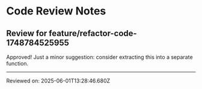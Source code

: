 # Code Review Notes

## Review for feature/refactor-code-1748784525955

Approved! Just a minor suggestion: consider extracting this into a separate function.

---
Reviewed on: 2025-06-01T13:28:46.680Z